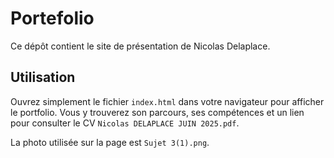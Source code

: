 # Portefolio

Ce dépôt contient le site de présentation de Nicolas Delaplace.

## Utilisation

Ouvrez simplement le fichier `index.html` dans votre navigateur pour afficher le portfolio. Vous y trouverez son parcours, ses compétences et un lien pour consulter le CV `Nicolas DELAPLACE JUIN 2025.pdf`.

La photo utilisée sur la page est `Sujet 3(1).png`.
